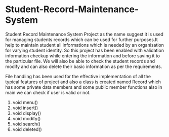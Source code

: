# Student-Record-Maintenance-System
Student    Record   Maintenance   System Project as the name suggest it is used for managing students records which can be used for further purposes.It help to maintain student all informations which is needed by an organisation for varying student identity.
So   this  project  has  been enabled with validation  information checkup  while entering  the  information  and  before  saving  it  to  the particular file. We  will also be  able  to  check  the  student  records  and  modify  and  can   also delete their  basic   information  as   per    the  requirements.

File handling has been used for the effective implementation of all the typical features of project and  also  a class  is created named Record which has some private data members and some public member functions also in main we can check if user is valid or not.
1.	void menu()
2.	void insert()
3.	void display()
4.	void modify()
5.	void search()
6.	void deleted()
